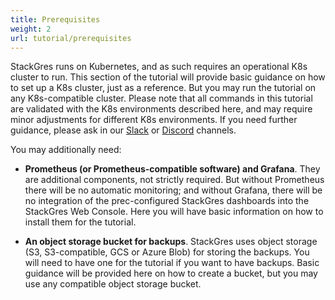```yaml
---
title: Prerequisites
weight: 2
url: tutorial/prerequisites
---
```


StackGres runs on Kubernetes, and as such requires an operational K8s cluster to run. This section of the tutorial will
provide basic guidance on how to set up a K8s cluster, just as a reference. But you may run the tutorial on any
K8s-compatible cluster. Please note that all commands in this tutorial are validated with the K8s environments described
here, and may require minor adjustments for different K8s environments. If you need further guidance, please ask in our
[Slack](https://slack.stackgres.io) or [Discord](https://discord.stackgres.io) channels.

You may additionally need:

* **Prometheus (or Prometheus-compatible software) and Grafana**. They are
  additional components, not strictly required. But without Prometheus there will be no automatic monitoring; and
  without Grafana, there will be no integration of the prec-configured StackGres dashboards into the StackGres Web
  Console. Here you will have basic information on how to install them for the tutorial. 

* **An object storage bucket for backups**. StackGres uses object storage (S3, S3-compatible, GCS or Azure Blob) for
  storing the backups. You will need to have one for the tutorial if you want to have backups. Basic guidance will be
  provided here on how to create a bucket, but you may use any compatible object storage bucket.
